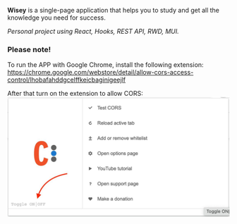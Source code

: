 **Wisey** is a single-page application that helps you to study and get all the knowledge you need for success.

*Personal project using React, Hooks, REST API, RWD, MUI.*


### Please note!

To run the APP with Google Chrome, install the following extension: https://chrome.google.com/webstore/detail/allow-cors-access-control/lhobafahddgcelffkeicbaginigeejlf

After that turn on the extension to allow CORS:
![plot](./src/img/allow-cors.jpeg)
